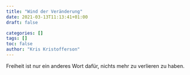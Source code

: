 ```yaml
---
title: "Wind der Veränderung"
date: 2021-03-13T11:13:41+01:00
draft: false

categories: []
tags: []
toc: false
author: "Kris Kristofferson"
---
```

Freiheit ist nur ein anderes Wort dafür, nichts mehr zu verlieren zu haben.
